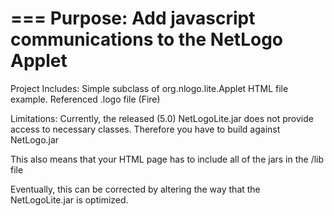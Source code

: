 ===
Purpose:  Add javascript communications to the NetLogo Applet
===

Project Includes:  Simple subclass of org.nlogo.lite.Applet
HTML file example.
Referenced .logo file (Fire)


Limitations:  Currently, the released (5.0) NetLogoLite.jar does not provide access to necessary classes.  Therefore you have to build against NetLogo.jar

This also means that your HTML page has to include all of the jars in the /lib file

Eventually, this can be corrected by altering the way that the NetLogoLite.jar is optimized.

